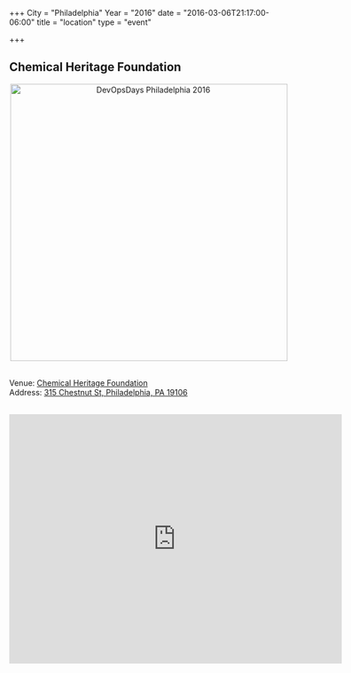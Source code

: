 +++
City = "Philadelphia"
Year = "2016"
date = "2016-03-06T21:17:00-06:00"
title = "location"
type = "event"

+++

## Chemical Heritage Foundation

<div style="text-align:center;"> <a href="http://www.chemheritage.org/"
target="_blank"> <img width="500px" alt="DevOpsDays Philadelphia 2016"
src="/events/2016-philadelphia/location/chf.jpg"/> </a> </div>
<br/>

Venue: <a href="http://www.chemheritage.org">Chemical Heritage Foundation</a><br />
Address: <a href="https://goo.gl/maps/1WSZeSfhR3H2">315 Chestnut St, Philadelphia, PA 19106</a><br />


<br/>
<div style="text-align:center;">
<iframe src="https://www.google.com/maps/embed?pb=!1m14!1m8!1m3!1d12234.634682769669!2d-75.146443!3d39.949024!3m2!1i1024!2i768!4f13.1!3m3!1m2!1s0x0%3A0x9fdd2fbe5d2744d3!2sChemical+Heritage+Foundation!5e0!3m2!1sen!2sus!4v1462626747895" width="600" height="450" frameborder="0" style="border:0" allowfullscreen></iframe>
</div>
